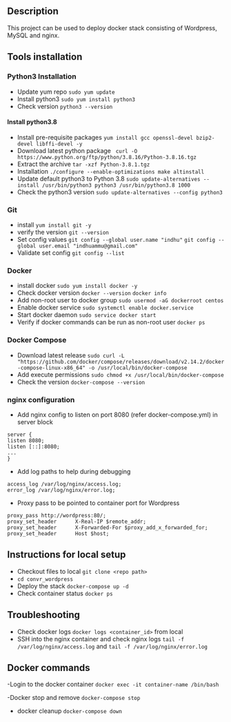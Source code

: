 ## Description
This project can be used to deploy docker stack consisting of Wordpress, MySQL and nginx. 

## Tools installation

### Python3 Installation
- Update yum repo `sudo yum update`
- Install python3 `sudo yum install python3`
- Check version `python3 --version`

#### Install python3.8
- Install pre-requisite packages `yum install gcc openssl-devel bzip2-devel libffi-devel -y`
- Download latest python package ` curl -O https://www.python.org/ftp/python/3.8.16/Python-3.8.16.tgz` 
- Extract the archive `tar -xzf Python-3.8.1.tgz`
- Installation `./configure --enable-optimizations make altinstall`
- Update default python3 to Python 3.8 `sudo update-alternatives --install /usr/bin/python3 python3 /usr/bin/python3.8 1000`
- Check the python3 version `sudo update-alternatives --config python3`

### Git
- install `yum install git -y`
- verify the version `git --version`
- Set config values 
    `git config --global user.name "indhu"`
    `git config --global user.email "indhuammu@gmail.com"`
- Validate set config `git config --list`

### Docker
- install docker `sudo yum install docker -y`
- Check docker version `docker --version`
    `docker info`
- Add non-root user to docker group `sudo usermod -aG dockerroot centos`
- Enable docker service `sudo systemctl enable docker.service` 
- Start docker daemon `sudo service docker start` 
- Verify if docker commands can be run as non-root user `docker ps`
    
### Docker Compose
- Download latest release `sudo curl -L "https://github.com/docker/compose/releases/download/v2.14.2/docker-compose-linux-x86_64" -o /usr/local/bin/docker-compose`
- Add execute permissions `sudo chmod +x /usr/local/bin/docker-compose`
- Check the version `docker-compose --version`
    
### nginx configuration
- Add nginx config to listen on port 8080 (refer docker-compose.yml) in server block

```
server {
listen 8080;
listen [::]:8080;
...
}
```
- Add log paths to help during debugging
```
access_log /var/log/nginx/access.log;
error_log /var/log/nginx/error.log;
``` 
- Proxy pass to be pointed to container port for Wordpress
```
proxy_pass http://wordpress:80/;
proxy_set_header      X-Real-IP $remote_addr;
proxy_set_header      X-Forwarded-For $proxy_add_x_forwarded_for;
proxy_set_header      Host $host;
```

## Instructions for local setup
- Checkout files to local `git clone <repo path>`
- `cd convr_wordpress`
- Deploy the stack `docker-compose up -d`
- Check container status `docker ps`

## Troubleshooting
- Check docker logs `docker logs <container_id>` from local
- SSH into the nginx container and check nginx logs `tail -f /var/log/nginx/access.log` and `tail -f /var/log/nginx/error.log`

## Docker commands
 -Login to the docker container
`docker exec -it container-name /bin/bash`
 
 -Docker stop and remove
 `docker-compose stop`

- docker cleanup
 `docker-compose down`
